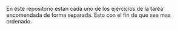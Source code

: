 En este repositorio estan cada uno de los ejercicios de la tarea encomendada de forma separada. Esto con el fin de que sea mas ordenado. 
